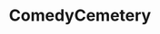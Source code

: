 ---
title: ComedyCemetery
crosslinks:
- comedynecromancy
- ComedyNecrophilia
- DeepFriedMemes
- surrealmemes
- killthosewhodisagree
- dankmemes
- coaxedintoasnafu
- funny
- WackyTicTacs
- copypasta
- ReallyWackyTicTacs
- CringeAnarchy
- forwardsfromgrandma
- livven
- nukedmemes
- THE_PACK
- Adam_fkn_Ellis_again
- PoliticalHumor
- 4PanelCringe
- AskReddit
---